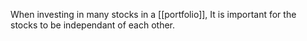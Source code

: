 When investing in many stocks in a [[portfolio]], It is important for the stocks to be independant of each other. 